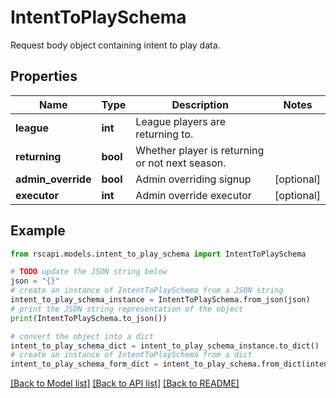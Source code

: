 # IntentToPlaySchema

Request body object containing intent to play data.

## Properties

Name | Type | Description | Notes
------------ | ------------- | ------------- | -------------
**league** | **int** | League players are returning to. | 
**returning** | **bool** | Whether player is returning or not next season. | 
**admin_override** | **bool** | Admin overriding signup | [optional] 
**executor** | **int** | Admin override executor | [optional] 

## Example

```python
from rscapi.models.intent_to_play_schema import IntentToPlaySchema

# TODO update the JSON string below
json = "{}"
# create an instance of IntentToPlaySchema from a JSON string
intent_to_play_schema_instance = IntentToPlaySchema.from_json(json)
# print the JSON string representation of the object
print(IntentToPlaySchema.to_json())

# convert the object into a dict
intent_to_play_schema_dict = intent_to_play_schema_instance.to_dict()
# create an instance of IntentToPlaySchema from a dict
intent_to_play_schema_form_dict = intent_to_play_schema.from_dict(intent_to_play_schema_dict)
```
[[Back to Model list]](../README.md#documentation-for-models) [[Back to API list]](../README.md#documentation-for-api-endpoints) [[Back to README]](../README.md)


